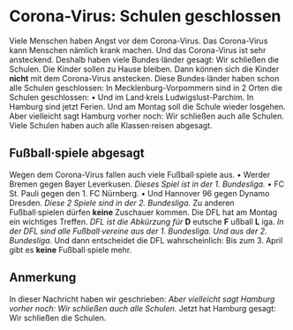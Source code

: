 # Corona-Virus: Schulen geschlossen

Viele Menschen haben Angst vor dem Corona-Virus. Das Corona-Virus kann Menschen nämlich krank machen. Und das Corona-Virus ist sehr ansteckend. Deshalb haben viele Bundes·länder gesagt: Wir schließen die Schulen. Die Kinder sollen zu Hause bleiben. Dann können sich die Kinder **nicht** mit dem Corona-Virus anstecken. 
Diese Bundes·länder haben schon alle Schulen geschlossen: In Mecklenburg-Vorpommern sind in 2 Orten die Schulen geschlossen: • Und im Land·kreis Ludwigslust-Parchim. In Hamburg sind jetzt Ferien. Und am Montag soll die Schule wieder losgehen. Aber vielleicht sagt Hamburg vorher noch: Wir schließen auch alle Schulen. 
Viele Schulen haben auch alle Klassen·reisen abgesagt. 

## Fußball·spiele abgesagt
Wegen dem Corona-Virus fallen auch viele Fußball·spiele aus. • Werder Bremen gegen Bayer Leverkusen. 
*Dieses Spiel ist in der 1. Bundesliga.* • FC St. Pauli gegen den 1. FC Nürnberg. • Und Hannover 96 gegen Dynamo Dresden. 
*Diese 2 Spiele sind in der 2. Bundesliga.* Zu anderen Fußball·spielen dürfen **keine** Zuschauer kommen. 
Die DFL hat am Montag ein wichtiges Treffen. 
*DFL ist die Abkürzung für* **D** eutsche **F** ußball **L** iga. 
*In der DFL sind alle Fußball·vereine aus der 1. Bundesliga.* 
*Und aus der 2. Bundesliga.* Und dann entscheidet die DFL wahrscheinlich: Bis zum 3. April gibt es **keine** Fußball·spiele mehr. 

## Anmerkung
In dieser Nachricht haben wir geschrieben: 
*Aber vielleicht sagt Hamburg vorher noch:* 
*Wir schließen auch alle Schulen.* Jetzt hat Hamburg gesagt: Wir schließen die Schulen. 
